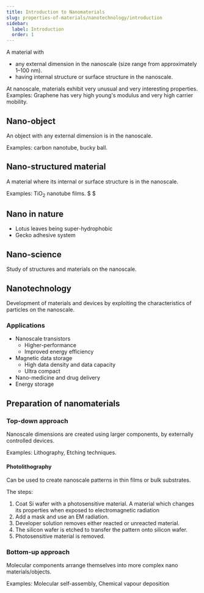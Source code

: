 ```yaml
---
title: Introduction to Nanomaterials
slug: properties-of-materials/nanotechnology/introduction
sidebar:
  label: Introduction
  order: 1
---
```


A material with

- any external dimension in the nanoscale (size range from approximately
  $1 – 100\text{ nm}$).
- having internal structure or surface structure in the nanoscale.

At nanoscale, materials exhibit very unusual and very interesting properties.
Examples: Graphene has very high young's modulus and very high carrier mobility.

## Nano-object

An object with any external dimension is in the nanoscale.

Examples: carbon nanotube, bucky ball.

## Nano-structured material

A material where its internal or surface structure is in the nanoscale.

Examples: $\text{TiO}_2$ nanotube films. $ $

## Nano in nature

- Lotus leaves being super-hydrophobic
- Gecko adhesive system

## Nano-science

Study of structures and materials on the nanoscale.

## Nanotechnology

Development of materials and devices by exploiting the characteristics of
particles on the nanoscale.

### Applications

- Nanoscale transistors
  - Higher-performance
  - Improved energy efficiency
- Magnetic data storage
  - High data density and data capacity
  - Ultra compact
- Nano-medicine and drug delivery
- Energy storage

## Preparation of nanomaterials

### Top-down approach

Nanoscale dimensions are created using larger components, by externally
controlled devices.

Examples: Lithography, Etching techniques.

#### Photolithography

Can be used to create nanoscale patterns in thin films or bulk substrates.

The steps:

1. Coat $\text{Si}$ wafer with a photosensitive material. A material which
   changes its properties when exposed to electromagnetic radiation
2. Add a mask and use an EM radiation.
3. Developer solution removes either reacted or unreacted material.
4. The silicon wafer is etched to transfer the pattern onto silicon wafer.
5. Photosensitive material is removed.

### Bottom-up approach

Molecular components arrange themselves into more complex nano
materials/objects.

Examples: Molecular self-assembly, Chemical vapour deposition
